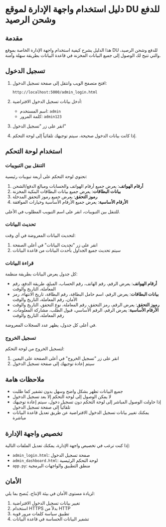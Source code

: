 # دليل استخدام واجهة الإدارة لموقع DU للدفع وشحن الرصيد

## مقدمة

هذا الدليل يشرح كيفية استخدام واجهة الإدارة الخاصة بموقع DU للدفع وشحن الرصيد، والتي تتيح لك الوصول إلى جميع البيانات المخزنة في قاعدة البيانات بطريقة سهلة وآمنة.

## تسجيل الدخول

1. افتح متصفح الويب وانتقل إلى صفحة تسجيل الدخول:
   ```
   http://localhost:5000/admin_login.html
   ```

2. أدخل بيانات تسجيل الدخول الافتراضية:
   - اسم المستخدم: `admin`
   - كلمة المرور: `admin123`

3. انقر على زر "تسجيل الدخول"

4. إذا كانت بيانات الدخول صحيحة، سيتم توجيهك تلقائياً إلى لوحة التحكم.

## استخدام لوحة التحكم

### التنقل بين التبويبات

تحتوي لوحة التحكم على أربعة تبويبات رئيسية:

1. **أرقام الهواتف**: يعرض جميع أرقام الهواتف والحسابات ومبالغ الدفع/الشحن
2. **بيانات البطاقات**: يعرض جميع بيانات البطاقات البنكية المخزنة
3. **رموز التحقق**: يعرض جميع رموز التحقق المدخلة
4. **الأرقام الأساسية**: يعرض جميع الأرقام الأساسية وخيارات الموافقة

للتنقل بين التبويبات، انقر على اسم التبويب المطلوب في الأعلى.

### تحديث البيانات

لتحديث البيانات المعروضة في أي وقت:

1. انقر على زر "تحديث البيانات" في أعلى الصفحة
2. سيتم تحديث جميع الجداول بأحدث البيانات من قاعدة البيانات

### قراءة البيانات

كل جدول يعرض البيانات بطريقة منظمة:

- **أرقام الهواتف**: يعرض الرقم، رقم الهاتف، رقم الحساب، المبلغ، طريقة الدفع، رقم المعاملة، التاريخ والوقت
- **بيانات البطاقات**: يعرض الرقم، اسم حامل البطاقة، رقم البطاقة، تاريخ الانتهاء، رمز الأمان، رقم المعاملة، التاريخ والوقت
- **رموز التحقق**: يعرض الرقم، رمز التحقق، رقم المعاملة، نوع التحقق، التاريخ والوقت
- **الأرقام الأساسية**: يعرض الرقم، الرقم الأساسي، قبول الطلب، مشاركة المعلومات، رقم المعاملة، التاريخ والوقت

في أعلى كل جدول، يظهر عدد السجلات المعروضة.

### تسجيل الخروج

لتسجيل الخروج من لوحة التحكم:

1. انقر على زر "تسجيل الخروج" في أعلى الصفحة على اليمين
2. سيتم إعادة توجيهك إلى صفحة تسجيل الدخول

## ملاحظات هامة

- جميع البيانات تظهر بشكل واضح وسهل بدون تشفير كما طلبت
- لا يمكن الوصول إلى لوحة التحكم إلا بعد تسجيل الدخول
- إذا حاولت الوصول المباشر إلى لوحة التحكم دون تسجيل دخول، سيتم إعادة توجيهك تلقائياً إلى صفحة تسجيل الدخول
- يمكنك تغيير بيانات تسجيل الدخول الافتراضية عن طريق تعديل قاعدة البيانات مباشرة

## تخصيص واجهة الإدارة

إذا كنت ترغب في تخصيص واجهة الإدارة، يمكنك تعديل الملفات التالية:

- `admin_login.html`: صفحة تسجيل الدخول
- `admin_dashboard.html`: لوحة التحكم الرئيسية
- `app.py`: منطق التطبيق والواجهات البرمجية

## الأمان

لزيادة مستوى الأمان في بيئة الإنتاج، يُنصح بما يلي:

1. تغيير بيانات تسجيل الدخول الافتراضية
2. استخدام HTTPS بدلاً من HTTP
3. تطبيق سياسة كلمات مرور قوية
4. تشفير البيانات الحساسة في قاعدة البيانات
